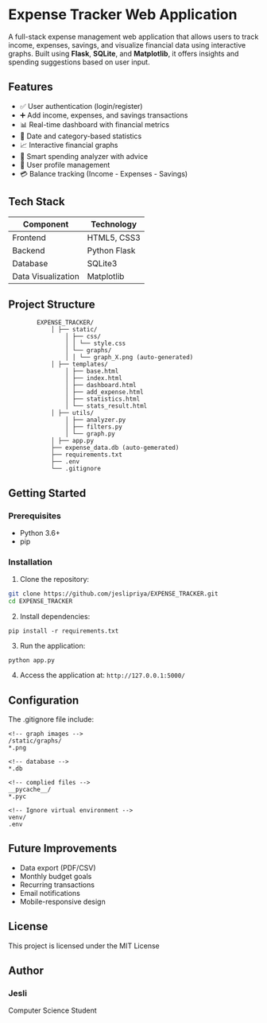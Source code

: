 # Expense Tracker Web Application

A full-stack expense management web application that allows users to track income, expenses, savings, and visualize financial data using interactive graphs. Built using **Flask**, **SQLite**, and **Matplotlib**, it offers insights and spending suggestions based on user input.

## Features

- ✅ User authentication (login/register)
- ➕ Add income, expenses, and savings transactions
- 📊 Real-time dashboard with financial metrics
- 📅 Date and category-based statistics
- 📈 Interactive financial graphs
- 🤖 Smart spending analyzer with advice
- 👤 User profile management
- 💳 Balance tracking (Income - Expenses - Savings)

## Tech Stack

| Component          | Technology   |
|--------------------|--------------|
| Frontend           | HTML5, CSS3  |
| Backend            | Python Flask |
| Database           | SQLite3      |
| Data Visualization | Matplotlib   |

## Project Structure

```
        EXPENSE_TRACKER/ 
            │ ├── static/ 
                │ ├── css/ 
                │ │ └── style.css 
                │ └── graphs/ 
                │ │ └── graph_X.png (auto-generated) 
            │ ├── templates/ 
                │ ├── base.html 
                │ ├── index.html 
                │ ├── dashboard.html 
                │ ├── add_expense.html 
                │ ├── statistics.html 
                │ └── stats_result.html 
            │ ├── utils/ 
                │ ├── analyzer.py 
                │ ├── filters.py 
                │ └── graph.py 
            │ ├── app.py 
            ├── expense_data.db (auto-gemerated)
            ├── requirements.txt 
            ├── .env
            └── .gitignore
```
## Getting Started

### Prerequisites
- Python 3.6+
- pip

### Installation

1. Clone the repository:
```bash
git clone https://github.com/jeslipriya/EXPENSE_TRACKER.git
cd EXPENSE_TRACKER
```

2. Install dependencies:
```
pip install -r requirements.txt
```

3. Run the application:
```
python app.py
```

4. Access the application at: ```http://127.0.0.1:5000/```

## Configuration

The .gitignore file include:
```
<!-- graph images -->
/static/graphs/ 
*.png

<!-- database -->
*.db

<!-- complied files -->
__pycache__/
*.pyc

<!-- Ignore virtual environment -->
venv/
.env

```

## Future Improvements

- Data export (PDF/CSV)
- Monthly budget goals
- Recurring transactions
- Email notifications
- Mobile-responsive design

## License

This project is licensed under the MIT License 

## Author
### Jesli
Computer Science Student